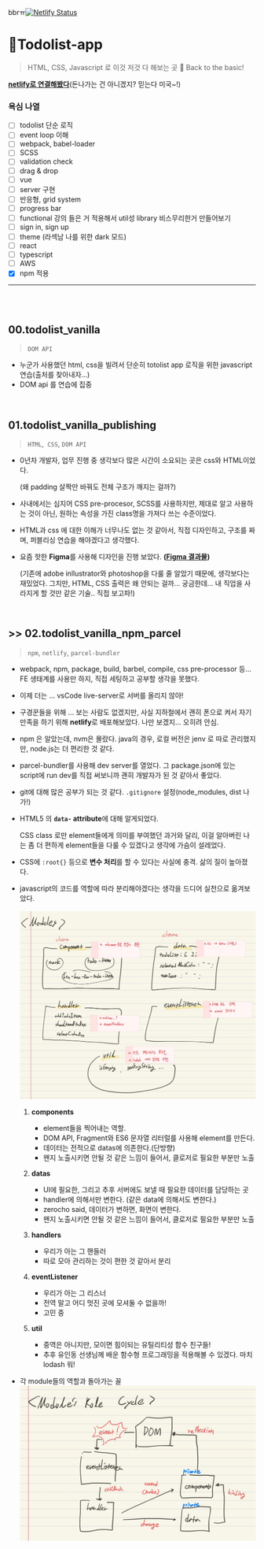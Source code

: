bbrㅠ[![Netlify Status](https://api.netlify.com/api/v1/badges/cdb6931f-dbbb-4989-91e2-2793aff8acdb/deploy-status)](https://app.netlify.com/sites/todolist-vanilla/deploys)

# **📒Todolist-app**

> HTML, CSS, Javascript 로 이것 저것 다 해보는 곳 🧪
> Back to the basic!

**[netlify로 연결해봤다](https://todolist-vanilla.netlify.app/)**(돈나가는 건 아니겠지? 믿는다 미국~!)

### **욕심 나열**

- [ ] todolist 단순 로직
- [ ] event loop 이해
- [ ] webpack, babel-loader
- [ ] SCSS
- [ ] validation check
- [ ] drag & drop
- [ ] vue
- [ ] server 구현
- [ ] 반응형, grid system
- [ ] progress bar
- [ ] functional 강의 들은 거 적용해서 util성 library 비스무리한거 만들어보기
- [ ] sign in, sign up
- [ ] theme (라섹남 나를 위한 dark 모드)
- [ ] react
- [ ] typescript
- [ ] AWS
- [x] npm 적용

---

</br>
</br>

## **00.todolist_vanilla**

> `DOM API`

- 누군가 사용했던 html, css을 빌려서 단순히 totolist app 로직을 위한 javascript 연습(출처를 찾아내자...)
- DOM api 를 연습에 집중

</br>

## **01.todolist_vanilla_publishing**

> `HTML`,` CSS`, `DOM API`

- 0년차 개발자, 업무 진행 중 생각보다 많은 시간이 소요되는 곳은 css와 HTML이었다.

  (왜 padding 살짝만 바꿔도 전체 구조가 깨지는 걸까?)

- 사내에서는 심지어 CSS pre-procesor, SCSS를 사용하지만, 제대로 알고 사용하는 것이 아닌, 원하는 속성을 가진 class명을 가져다 쓰는 수준이었다.

- HTML과 css 에 대한 이해가 너무나도 없는 것 같아서, 직접 디자인하고, 구조를 짜며, 퍼블리싱 연습을 해야겠다고 생각했다.

- 요즘 핫한 **Figma**를 사용해 디자인을 진행 보았다. **([Figma 결과물](https://www.figma.com/embed?embed_host=notion&url=https%3A%2F%2Fwww.figma.com%2Ffile%2F31hfwsgOtsvI8pyS9ZfTVQ%2Ftodolist-vanilla%3Fnode-id%3D1%253A95))**

  (기존에 adobe inllustrator와 photoshop을 다룰 줄 알았기 때문에, 생각보다는 재밌었다. 그치만, HTML, CSS 출력은 왜 안되는 걸까... 궁금한데... 내 직업을 사라지게 할 것만 같은 기술.. 직접 보고파!)

</br>

## **>> 02.todolist_vanilla_npm_parcel**

> `npm`, `netlify`, `parcel-bundler`

- webpack, npm, package, build, barbel, compile, css pre-processor 등... FE 생태계를 사용만 하지, 직접 세팅하고 공부할 생각을 못했다.
- 이제 더는 ... vsCode live-server로 서버를 올리지 않아!
- 구경꾼들을 위해 ... 보는 사람도 없겠지만, 사실 지하철에서 괜히 폰으로 켜서 자기만족을 하기 위해 **netlify**로 배포해보았다. 나만 보겠지... 오히려 안심.
- npm 은 알았는데, nvm은 몰랐다. java의 경우, 로컬 버전은 jenv 로 따로 관리했지만, node.js는 더 편리한 것 같다.
- parcel-bundler를 사용해 dev server를 열었다.
  그 package.json에 있는 script에 run dev를 직접 써보니까 괜히 개발자가 된 것 같아서 좋았다.
- git에 대해 많은 공부가 되는 것 같다. `.gitignore` 설정(node_modules, dist 나가!)
- HTML5 의 **`data-` attribute**에 대해 알게되었다.

  CSS class 로만 element들에게 의미를 부여했던 과거와 달리, 이걸 알아버린 나는 좀 더 편하게 element들을 다룰 수 있겠다고 생각에 가슴이 설레었다.

- CSS에 `:root{}` 등으로 **변수 처리**를 할 수 있다는 사실에 충격. 삶의 질이 높아졌다.

- javascript의 코드를 역할에 따라 분리해야겠다는 생각을 드디어 실천으로 옮겨보았다.  
  </br>
  <img src="./02.todolist_vanilla_npm_parcel/src/images/modules.jpg" alt="modules" >

  1. **components**

     - element들을 찍어내는 역할.
     - DOM API, Fragment와 ES6 문자열 리터럴를 사용해 element를 만든다.
     - 데이터는 전적으로 datas에 의존한다.(단방향)
     - 왠지 노출시키면 안될 것 같은 느낌이 들어서, 클로저로 필요한 부분만 노출

  2. **datas**

     - UI에 필요한, 그리고 추후 서버에도 보낼 때 필요한 데이터를 담당하는 곳
     - handler에 의해서만 변한다. (같은 data에 의해서도 변한다.)
     - zerocho said, 데이터가 변하면, 화면이 변한다.
     - 왠지 노출시키면 안될 것 같은 느낌이 들어서, 클로저로 필요한 부분만 노출

  3. **handlers**
     - 우리가 아는 그 핸들러
     - 따로 모아 관리하는 것이 편한 것 같아서 분리
  4. **eventListener**
     - 우리가 아는 그 리스너
     - 전역 말고 어디 멋진 곳에 모셔둘 수 없을까!
     - 고민 중
  5. **util**

     - 중역은 아니지만, 모이면 힘이되는 유틸리티성 함수 친구들!
     - 추후 유인동 선생님께 배운 함수형 프로그래밍을 적용해볼 수 있겠다. 마치 lodash 워!

- 각 module들의 역할과 돌아가는 꼴
  <img src="./02.todolist_vanilla_npm_parcel/src/images/module_cycle.jpg" alt="modules" >
